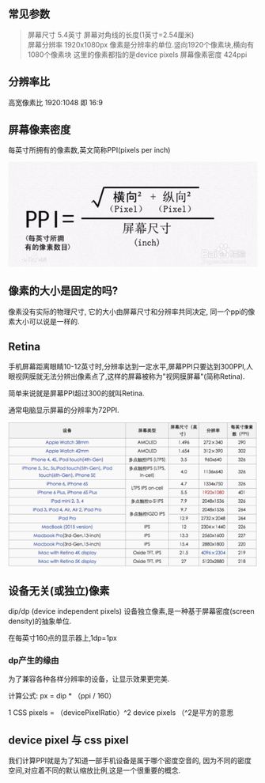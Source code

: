 ## 常见参数

> 屏幕尺寸            5.4英寸         屏幕对角线的长度(1英寸=2.54厘米)     
> 屏幕分辨率           1920x1080px    像素是分辨率的单位.竖向1920个像素块,横向有1080个像素块 
       这里的像素都指的是device pixels
> 屏幕像素密度      424ppi    

## 分辨率比 

高宽像素比 1920:1048 即 16:9

## 屏幕像素密度

每英寸所拥有的像素数,英文简称PPI(pixels per inch)

![ppi的计算公式](../resources/ppi.jpg)

## 像素的大小是固定的吗?

像素没有实际的物理尺寸, 它的大小由屏幕尺寸和分辨率共同决定, 同一个ppi的像素大小可以说是一样的.

## Retina

手机屏幕距离眼睛10-12英寸时,分辨率达到一定水平,屏幕PPI只要达到300PPI,人眼视网膜就无法分辨出像素点了,这样的屏幕被称为"视网膜屏幕"(简称Retina).

简单来说就是屏幕PPI超过300的就叫Retina.

通常电脑显示屏幕的分辨率为72PPI.

![常见的Retina屏](../resources/retina.jpg)

## 设备无关(或独立)像素

 dip/dp (device independent pixels) 设备独立像素,是一种基于屏幕密度(screen density)的抽象单位.
 
 在每英寸160点的显示器上,1dp=1px
 
 ### dp产生的缘由
 
 为了兼容各种各样分辨率的设备，让显示效果更完美.
 
 计算公式: px = dip * （ppi / 160）
 
  1 CSS pixels = （devicePixelRatio）^2 device pixels （^2是平方的意思
  
## device pixel 与 css pixel

我们计算PPI就是为了知道一部手机设备是属于哪个密度空音的, 因为不同的密度空间,对应着不同的默认缩放比例,这是一个很重要的概念.

